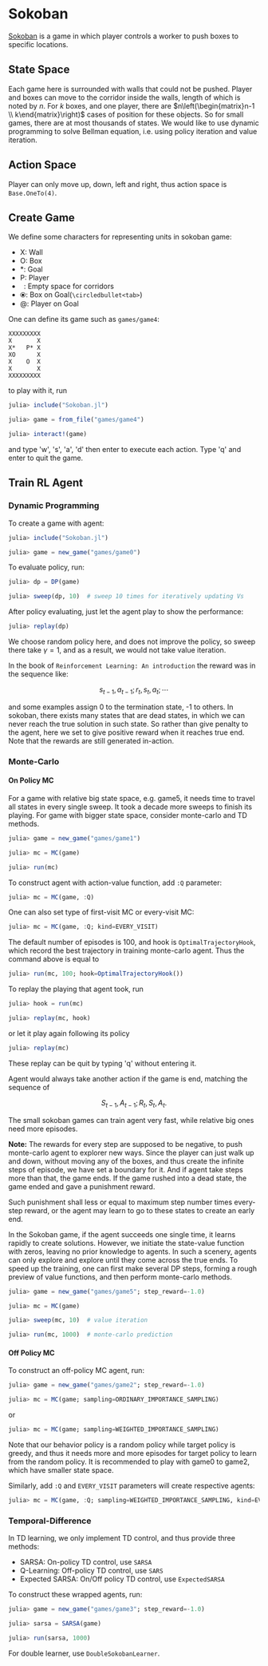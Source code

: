# Sokoban

[Sokoban](https://en.wikipedia.org/wiki/Sokoban) is a game in which player controls a worker to push boxes to specific locations. 

## State Space
Each game here is surrounded with walls that could not be pushed. Player and boxes can move to the corridor inside the walls, length of which is noted by $n$. For $k$ boxes, and one player, there are $n\left(\begin{matrix}n-1 \\ k\end{matrix}\right)$ cases of position for these objects. So for small games, there are at most thousands of states. We would like to use dynamic programming to solve Bellman equation, i.e. using policy iteration and value iteration.

## Action Space
Player can only move up, down, left and right, thus action space is `Base.OneTo(4)`.


## Create Game
We define some characters for representing units in sokoban game:

- X: Wall
- O: Box
- *: Goal
- P: Player
- ` `: Empty space for corridors
- ⦿: Box on Goal(`\circledbullet<tab>`)
- @: Player on Goal

One can define its game such as `games/game4`:

```
XXXXXXXXX
X       X
X*   P* X
XO      X
X    O  X
X       X
XXXXXXXXX
```


to play with it, run

```julia
julia> include("Sokoban.jl")

julia> game = from_file("games/game4")

julia> interact!(game)

```

and type 'w', 's', 'a', 'd' then enter to execute each action. Type 'q' and enter to quit the game.


## Train RL Agent

### Dynamic Programming
To create a game with agent:

```julia
julia> include("Sokoban.jl")

julia> game = new_game("games/game0")
```

To evaluate policy, run:
```julia
julia> dp = DP(game)

julia> sweep(dp, 10)  # sweep 10 times for iteratively updating Vs
```

After policy evaluating, just let the agent play to show the performance:
```julia
julia> replay(dp)
```

We choose random policy here, and does not improve the policy, so sweep there
take $\gamma = 1$, and as a result, we would not take value iteration.

In the book of `Reinforcement Learning: An introduction`
the reward was in the sequence like:

$$
    s_{t-1}, a_{t-1}; r_t, s_t, a_t; \cdots 
$$

and some examples assign 0 to the termination state, -1 to others.
In sokoban, there exists many states that are dead states, in which 
we can never reach the true solution in such state. So rather than give penalty
to the agent, here we set to give positive reward when it reaches true end. Note that
the rewards are still generated in-action.


### Monte-Carlo 
#### On Policy MC

For a game with relative big state space, e.g. game5, it needs time to travel all states in every single sweep.
It took a decade more sweeps to finish its playing. For game with bigger state space, consider monte-carlo and TD methods. 

```julia
julia> game = new_game("games/game1")

julia> mc = MC(game)

julia> run(mc)
```

To construct agent with action-value function, add `:Q` parameter:
```julia
julia> mc = MC(game, :Q)
```

One can also set type of first-visit MC or every-visit MC:

```julia
julia> mc = MC(game, :Q; kind=EVERY_VISIT)
```

The default number of episodes is 100, and hook is `OptimalTrajectoryHook`, which record the best trajectory in training
monte-carlo agent. Thus the command above is equal to

```julia
julia> run(mc, 100; hook=OptimalTrajectoryHook())
```

To replay the playing that agent took, run

```julia
julia> hook = run(mc)

julia> replay(mc, hook)
```

or let it play again following its policy

```julia
julia> replay(mc)
```

These replay can be quit by typing 'q' without entering it.

Agent would always take another action if the game is end, matching the sequence of

$$ S_{t-1}, A_{t-1}; R_t, S_t, A_t. $$

The small sokoban games can train agent very fast, while relative big ones need more episodes. 

**Note:** The rewards for every step are supposed to be negative, to push monte-carlo agent to explorer
new ways. Since the player can just walk up and down, without moving any of the boxes, and thus create 
the infinite steps of episode, we have set a boundary for it. And if agent take steps more than that, 
the game ends. If the game rushed into a dead state, the game ended and gave a punishment reward.

Such punishment shall less or equal to maximum step number times every-step reward, or the agent may learn
to go to these states to create an early end.


In the Sokoban game, if the agent succeeds one single time, it learns rapidly to create solutions. 
However, we initiate the state-value function with zeros, leaving no prior knowledge to agents. 
In such a scenery, agents can only explore and explore until they come across the true ends. 
To speed up the training, one can first make several DP steps, forming a rough preview of value functions,
and then perform monte-carlo methods.

```julia
julia> game = new_game("games/game5"; step_reward=-1.0)

julia> mc = MC(game)

julia> sweep(mc, 10)  # value iteration

julia> run(mc, 1000)  # monte-carlo prediction
```

#### Off Policy MC

To construct an off-policy MC agent, run:

```julia
julia> game = new_game("games/game2"; step_reward=-1.0)

julia> mc = MC(game; sampling=ORDINARY_IMPORTANCE_SAMPLING)
```

or

```julia
julia> mc = MC(game; sampling=WEIGHTED_IMPORTANCE_SAMPLING)
```

Note that our behavior policy is a random policy while target policy is greedy, 
and thus it needs more and more episodes for target policy to learn from the random policy. 
It is recommended to play with game0 to game2, which have smaller state space.

Similarly, add `:Q` and `EVERY_VISIT` parameters will create respective agents:

```julia
julia> mc = MC(game, :Q; sampling=WEIGHTED_IMPORTANCE_SAMPLING, kind=EVERY_VISIT)
```


### Temporal-Difference

In TD learning, we only implement TD control, and thus provide three methods:

- SARSA: On-policy TD control, use `SARSA`
- Q-Learning: Off-policy TD control, use `SARS`
- Expected SARSA: On/Off policy TD control, use `ExpectedSARSA`

To construct these wrapped agents, run:

```julia
julia> game = new_game("games/game3"; step_reward=-1.0)

julia> sarsa = SARSA(game)

julia> run(sarsa, 1000)
```

For double learner, use `DoubleSokobanLearner`.

